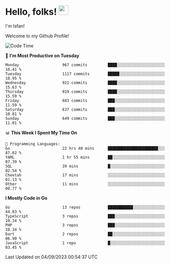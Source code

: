 # Hello, folks! <img src="https://raw.githubusercontent.com/MartinHeinz/MartinHeinz/master/wave.gif" width="30px" height="30px" />

I'm Isfan!

Welcome to my Github Profile!

<!--START_SECTION:waka-->
![Code Time](http://img.shields.io/badge/Code%20Time-2%2C840%20hrs%2050%20mins-blue)

📅 **I'm Most Productive on Tuesday** 

```text
Monday                   967 commits         ████░░░░░░░░░░░░░░░░░░░░░   16.41 % 
Tuesday                  1117 commits        █████░░░░░░░░░░░░░░░░░░░░   18.95 % 
Wednesday                921 commits         ████░░░░░░░░░░░░░░░░░░░░░   15.63 % 
Thursday                 919 commits         ████░░░░░░░░░░░░░░░░░░░░░   15.59 % 
Friday                   683 commits         ███░░░░░░░░░░░░░░░░░░░░░░   11.59 % 
Saturday                 637 commits         ███░░░░░░░░░░░░░░░░░░░░░░   10.81 % 
Sunday                   649 commits         ███░░░░░░░░░░░░░░░░░░░░░░   11.01 % 
```


📊 **This Week I Spent My Time On** 

```text
💬 Programming Languages: 
Go                       22 hrs 40 mins      ██████████████████████░░░   87.02 % 
YAML                     1 hr 55 mins        ██░░░░░░░░░░░░░░░░░░░░░░░   07.39 % 
SQL                      39 mins             █░░░░░░░░░░░░░░░░░░░░░░░░   02.54 % 
Cheetah                  17 mins             ░░░░░░░░░░░░░░░░░░░░░░░░░   01.13 % 
Other                    11 mins             ░░░░░░░░░░░░░░░░░░░░░░░░░   00.77 % 
```

**I Mostly Code in Go** 

```text
Go                       13 repos            ███████████░░░░░░░░░░░░░░   44.83 % 
TypeScript               3 repos             ███░░░░░░░░░░░░░░░░░░░░░░   10.34 % 
PHP                      3 repos             ███░░░░░░░░░░░░░░░░░░░░░░   10.34 % 
Dart                     2 repos             ██░░░░░░░░░░░░░░░░░░░░░░░   06.90 % 
JavaScript               1 repo              █░░░░░░░░░░░░░░░░░░░░░░░░   03.45 % 
```




 Last Updated on 04/09/2023 00:54:37 UTC
<!--END_SECTION:waka-->

<!--
**isfanazha/isfanazha** is a ✨ _special_ ✨ repository because its `README.md` (this file) appears on your GitHub profile.

Here are some ideas to get you started:

- 🔭 I’m currently working on ...
- 🌱 I’m currently learning ...
- 👯 I’m looking to collaborate on ...
- 🤔 I’m looking for help with ...
- 💬 Ask me about ...
- 📫 How to reach me: ...
- 😄 Pronouns: ...
- ⚡ Fun fact: ...
-->

